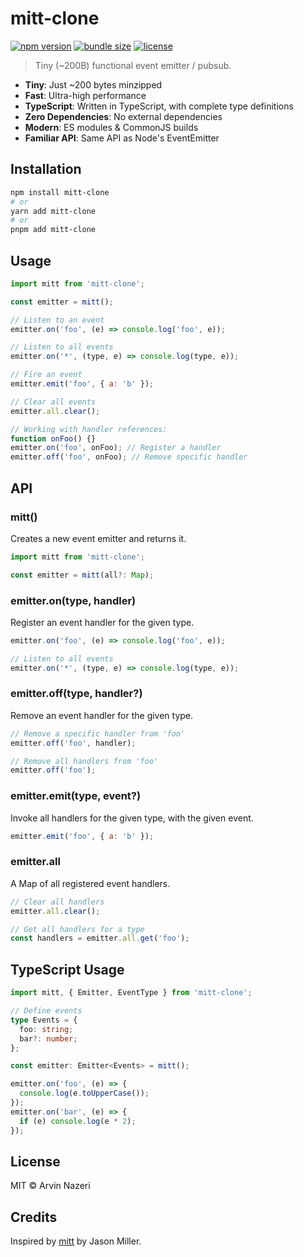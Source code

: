 # mitt-clone

[![npm version](https://img.shields.io/npm/v/mitt-clone.svg)](https://www.npmjs.com/package/mitt-clone)
[![bundle size](https://img.shields.io/bundlephobia/minzip/mitt-clone)](https://bundlephobia.com/package/mitt-clone)
[![license](https://img.shields.io/npm/l/mitt-clone)](https://github.com/yourusername/mitt-clone/blob/main/LICENSE)

> Tiny (~200B) functional event emitter / pubsub.

- **Tiny**: Just ~200 bytes minzipped
- **Fast**: Ultra-high performance
- **TypeScript**: Written in TypeScript, with complete type definitions
- **Zero Dependencies**: No external dependencies
- **Modern**: ES modules & CommonJS builds
- **Familiar API**: Same API as Node's EventEmitter

## Installation

```bash
npm install mitt-clone
# or
yarn add mitt-clone
# or
pnpm add mitt-clone
```

## Usage

```js
import mitt from 'mitt-clone';

const emitter = mitt();

// Listen to an event
emitter.on('foo', (e) => console.log('foo', e));

// Listen to all events
emitter.on('*', (type, e) => console.log(type, e));

// Fire an event
emitter.emit('foo', { a: 'b' });

// Clear all events
emitter.all.clear();

// Working with handler references:
function onFoo() {}
emitter.on('foo', onFoo); // Register a handler
emitter.off('foo', onFoo); // Remove specific handler
```

## API

### mitt()

Creates a new event emitter and returns it.

```js
import mitt from 'mitt-clone';

const emitter = mitt(all?: Map);
```

### emitter.on(type, handler)

Register an event handler for the given type.

```js
emitter.on('foo', (e) => console.log('foo', e));

// Listen to all events
emitter.on('*', (type, e) => console.log(type, e));
```

### emitter.off(type, handler?)

Remove an event handler for the given type.

```js
// Remove a specific handler from 'foo'
emitter.off('foo', handler);

// Remove all handlers from 'foo'
emitter.off('foo');
```

### emitter.emit(type, event?)

Invoke all handlers for the given type, with the given event.

```js
emitter.emit('foo', { a: 'b' });
```

### emitter.all

A Map of all registered event handlers.

```js
// Clear all handlers
emitter.all.clear();

// Get all handlers for a type
const handlers = emitter.all.get('foo');
```

## TypeScript Usage

```typescript
import mitt, { Emitter, EventType } from 'mitt-clone';

// Define events
type Events = {
  foo: string;
  bar?: number;
};

const emitter: Emitter<Events> = mitt();

emitter.on('foo', (e) => {
  console.log(e.toUpperCase());
});
emitter.on('bar', (e) => {
  if (e) console.log(e * 2);
});
```

## License

MIT © Arvin Nazeri

## Credits

Inspired by [mitt](https://github.com/developit/mitt) by Jason Miller.
